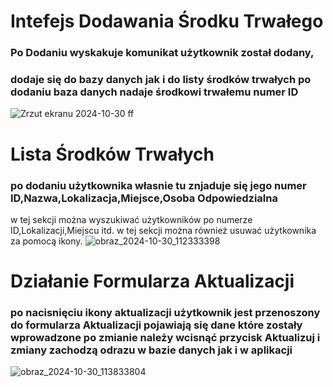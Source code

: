 # Intefejs Dodawania Środku Trwałego
### Po Dodaniu wyskakuje komunikat użytkownik został dodany,
### dodaje się do bazy danych jak i do listy środków trwałych po dodaniu baza danych nadaje środkowi trwałemu numer ID
![Zrzut ekranu 2024-10-30 ff](https://github.com/user-attachments/assets/02e89f62-ca64-4012-acff-53ba5b7f9344)






# Lista Środków Trwałych
### po dodaniu użytkownika własnie tu znjaduje się jego numer ID,Nazwa,Lokalizacja,Miejsce,Osoba Odpowiedzialna
w tej sekcji można wyszukiwać użytkowników po numerze ID,Lokalizacji,Miejscu itd.
w tej sekcji można również usuwać użytkownika za pomocą ikony.
![obraz_2024-10-30_112333398](https://github.com/user-attachments/assets/3b5799b8-2dbc-4468-95c7-21ad20612312)

# Działanie Formularza Aktualizacji
### po nacisnięciu ikony aktualizacji użytkownik jest przenoszony do formularza Aktualizacji pojawiają się dane które zostały wprowadzone po zmianie należy wcisnąć przycisk Aktualizuj i zmiany zachodzą odrazu w bazie danych jak i w aplikacji
![obraz_2024-10-30_113833804](https://github.com/user-attachments/assets/ade5dced-7489-4672-a0fc-36ee38d9bf63)



 

